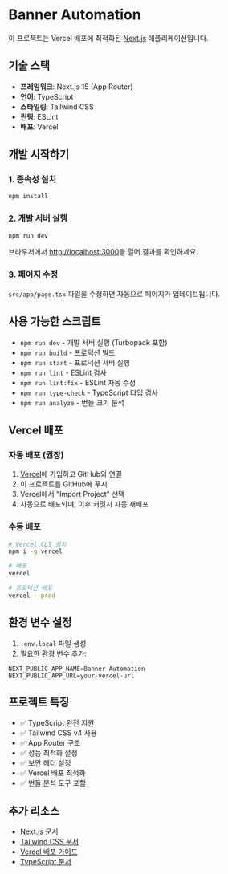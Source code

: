 # Banner Automation

이 프로젝트는 Vercel 배포에 최적화된 [Next.js](https://nextjs.org) 애플리케이션입니다.

## 기술 스택

- **프레임워크**: Next.js 15 (App Router)
- **언어**: TypeScript
- **스타일링**: Tailwind CSS
- **린팅**: ESLint
- **배포**: Vercel

## 개발 시작하기

### 1. 종속성 설치

```bash
npm install
```

### 2. 개발 서버 실행

```bash
npm run dev
```

브라우저에서 [http://localhost:3000](http://localhost:3000)을 열어 결과를 확인하세요.

### 3. 페이지 수정

`src/app/page.tsx` 파일을 수정하면 자동으로 페이지가 업데이트됩니다.

## 사용 가능한 스크립트

- `npm run dev` - 개발 서버 실행 (Turbopack 포함)
- `npm run build` - 프로덕션 빌드
- `npm run start` - 프로덕션 서버 실행
- `npm run lint` - ESLint 검사
- `npm run lint:fix` - ESLint 자동 수정
- `npm run type-check` - TypeScript 타입 검사
- `npm run analyze` - 번들 크기 분석

## Vercel 배포

### 자동 배포 (권장)

1. [Vercel](https://vercel.com)에 가입하고 GitHub와 연결
2. 이 프로젝트를 GitHub에 푸시
3. Vercel에서 "Import Project" 선택
4. 자동으로 배포되며, 이후 커밋시 자동 재배포

### 수동 배포

```bash
# Vercel CLI 설치
npm i -g vercel

# 배포
vercel

# 프로덕션 배포
vercel --prod
```

## 환경 변수 설정

1. `.env.local` 파일 생성
2. 필요한 환경 변수 추가:

```env
NEXT_PUBLIC_APP_NAME=Banner Automation
NEXT_PUBLIC_APP_URL=your-vercel-url
```

## 프로젝트 특징

- ✅ TypeScript 완전 지원
- ✅ Tailwind CSS v4 사용
- ✅ App Router 구조
- ✅ 성능 최적화 설정
- ✅ 보안 헤더 설정
- ✅ Vercel 배포 최적화
- ✅ 번들 분석 도구 포함

## 추가 리소스

- [Next.js 문서](https://nextjs.org/docs)
- [Tailwind CSS 문서](https://tailwindcss.com/docs)
- [Vercel 배포 가이드](https://vercel.com/docs)
- [TypeScript 문서](https://www.typescriptlang.org/docs/)
